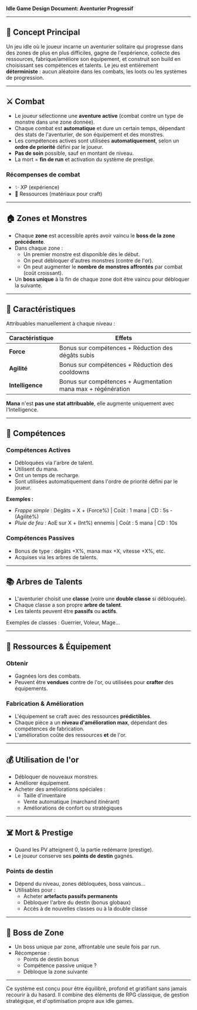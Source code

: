 **Idle Game Design Document: Aventurier Progressif**

---

## 🌟 Concept Principal
Un jeu idle où le joueur incarne un aventurier solitaire qui progresse dans des zones de plus en plus difficiles, gagne de l'expérience, collecte des ressources, fabrique/améliore son équipement, et construit son build en choisissant ses compétences et talents. Le jeu est entièrement **déterministe** : aucun aléatoire dans les combats, les loots ou les systèmes de progression.

---

## ⚔️ Combat
- Le joueur sélectionne une **aventure active** (combat contre un type de monstre dans une zone donnée).
- Chaque combat est **automatique** et dure un certain temps, dépendant des stats de l'aventurier, de son équipement et des monstres.
- Les compétences actives sont utilisées **automatiquement**, selon un **ordre de priorité** défini par le joueur.
- **Pas de soin** possible, sauf en montant de niveau.
- La mort = **fin de run** et activation du système de prestige.

### Récompenses de combat
- ✨ XP (expérience)
- 💎 Ressources (matériaux pour craft)

---

## 🏠 Zones et Monstres
- Chaque **zone** est accessible après avoir vaincu le **boss de la zone précédente**.
- Dans chaque zone :
  - Un premier monstre est disponible dès le début.
  - On peut débloquer d'autres monstres (contre de l'or).
  - On peut augmenter le **nombre de monstres affrontés** par combat (coût croissant).
- Un **boss unique** à la fin de chaque zone doit être vaincu pour débloquer la suivante.

---

## 💼 Caractéristiques
Attribuables manuellement à chaque niveau :

| Caractéristique | Effets |
|------------------|--------|
| **Force**        | Bonus sur compétences + Réduction des dégâts subis |
| **Agilité**      | Bonus sur compétences + Réduction des cooldowns |
| **Intelligence** | Bonus sur compétences + Augmentation mana max + régénération |

**Mana** n'est **pas une stat attribuable**, elle augmente uniquement avec l'Intelligence.

---

## 🔧 Compétences

### Compétences Actives
- Débloquées via l'arbre de talent.
- Utilisent du mana.
- Ont un temps de recharge.
- Sont utilisées automatiquement dans l'ordre de priorité défini par le joueur.

**Exemples :**
- *Frappe simple* : Dégâts = X + (Force%) | Coût : 1 mana | CD : 5s - (Agilité%)
- *Pluie de feu* : AoE sur X + (Int%) ennemis | Coût : 5 mana | CD : 10s

### Compétences Passives
- Bonus de type : dégâts +X%, mana max +X, vitesse +X%, etc.
- Acquises via les arbres de talents.

---

## 📚 Arbres de Talents
- L'aventurier choisit une **classe** (voire une **double classe** si débloquée).
- Chaque classe a son propre **arbre de talent**.
- Les talents peuvent être **passifs** ou **actifs**.

Exemples de classes : Guerrier, Voleur, Mage...

---

## 💎 Ressources & Équipement

### Obtenir
- Gagnées lors des combats.
- Peuvent être **vendues** contre de l'or, ou utilisées pour **crafter** des équipements.

### Fabrication & Amélioration
- L'équipement se craft avec des ressources **prédictibles**.
- Chaque pièce a un **niveau d'amélioration max**, dépendant des compétences de fabrication.
- L'amélioration coûte des ressources **et** de l'or.

---

## 💰 Utilisation de l'or
- Débloquer de nouveaux monstres.
- Améliorer équipement.
- Acheter des améliorations spéciales :
  - Taille d'inventaire
  - Vente automatique (marchand itinérant)
  - Améliorations de confort ou stratégiques

---

## ☠️ Mort & Prestige
- Quand les PV atteignent 0, la partie redémarre (prestige).
- Le joueur conserve ses **points de destin** gagnés.

### Points de destin
- Dépend du niveau, zones débloquées, boss vaincus...
- Utilisables pour :
  - Acheter **artefacts passifs permanents**
  - Débloquer l'arbre du destin (bonus globaux)
  - Accès à de nouvelles classes ou à la double classe

---

## 🤟 Boss de Zone
- Un boss unique par zone, affrontable une seule fois par run.
- Récompense :
  - Points de destin bonus
  - Compétence passive unique ?
  - Débloque la zone suivante

---

Ce système est conçu pour être équilibré, profond et gratifiant sans jamais recourir à du hasard. Il combine des éléments de RPG classique, de gestion stratégique, et d'optimisation propre aux idle games.


